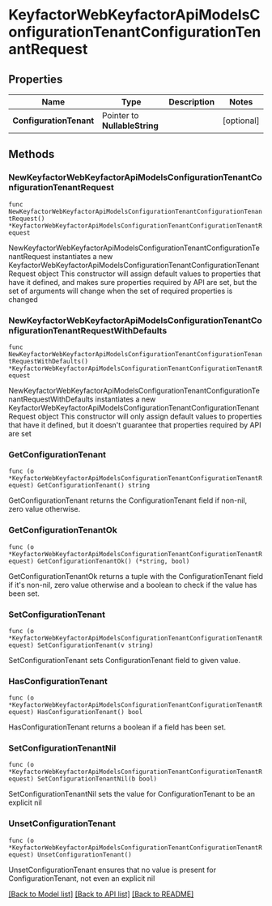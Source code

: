 # KeyfactorWebKeyfactorApiModelsConfigurationTenantConfigurationTenantRequest

## Properties

Name | Type | Description | Notes
------------ | ------------- | ------------- | -------------
**ConfigurationTenant** | Pointer to **NullableString** |  | [optional] 

## Methods

### NewKeyfactorWebKeyfactorApiModelsConfigurationTenantConfigurationTenantRequest

`func NewKeyfactorWebKeyfactorApiModelsConfigurationTenantConfigurationTenantRequest() *KeyfactorWebKeyfactorApiModelsConfigurationTenantConfigurationTenantRequest`

NewKeyfactorWebKeyfactorApiModelsConfigurationTenantConfigurationTenantRequest instantiates a new KeyfactorWebKeyfactorApiModelsConfigurationTenantConfigurationTenantRequest object
This constructor will assign default values to properties that have it defined,
and makes sure properties required by API are set, but the set of arguments
will change when the set of required properties is changed

### NewKeyfactorWebKeyfactorApiModelsConfigurationTenantConfigurationTenantRequestWithDefaults

`func NewKeyfactorWebKeyfactorApiModelsConfigurationTenantConfigurationTenantRequestWithDefaults() *KeyfactorWebKeyfactorApiModelsConfigurationTenantConfigurationTenantRequest`

NewKeyfactorWebKeyfactorApiModelsConfigurationTenantConfigurationTenantRequestWithDefaults instantiates a new KeyfactorWebKeyfactorApiModelsConfigurationTenantConfigurationTenantRequest object
This constructor will only assign default values to properties that have it defined,
but it doesn't guarantee that properties required by API are set

### GetConfigurationTenant

`func (o *KeyfactorWebKeyfactorApiModelsConfigurationTenantConfigurationTenantRequest) GetConfigurationTenant() string`

GetConfigurationTenant returns the ConfigurationTenant field if non-nil, zero value otherwise.

### GetConfigurationTenantOk

`func (o *KeyfactorWebKeyfactorApiModelsConfigurationTenantConfigurationTenantRequest) GetConfigurationTenantOk() (*string, bool)`

GetConfigurationTenantOk returns a tuple with the ConfigurationTenant field if it's non-nil, zero value otherwise
and a boolean to check if the value has been set.

### SetConfigurationTenant

`func (o *KeyfactorWebKeyfactorApiModelsConfigurationTenantConfigurationTenantRequest) SetConfigurationTenant(v string)`

SetConfigurationTenant sets ConfigurationTenant field to given value.

### HasConfigurationTenant

`func (o *KeyfactorWebKeyfactorApiModelsConfigurationTenantConfigurationTenantRequest) HasConfigurationTenant() bool`

HasConfigurationTenant returns a boolean if a field has been set.

### SetConfigurationTenantNil

`func (o *KeyfactorWebKeyfactorApiModelsConfigurationTenantConfigurationTenantRequest) SetConfigurationTenantNil(b bool)`

 SetConfigurationTenantNil sets the value for ConfigurationTenant to be an explicit nil

### UnsetConfigurationTenant
`func (o *KeyfactorWebKeyfactorApiModelsConfigurationTenantConfigurationTenantRequest) UnsetConfigurationTenant()`

UnsetConfigurationTenant ensures that no value is present for ConfigurationTenant, not even an explicit nil

[[Back to Model list]](../README.md#documentation-for-models) [[Back to API list]](../README.md#documentation-for-api-endpoints) [[Back to README]](../README.md)


